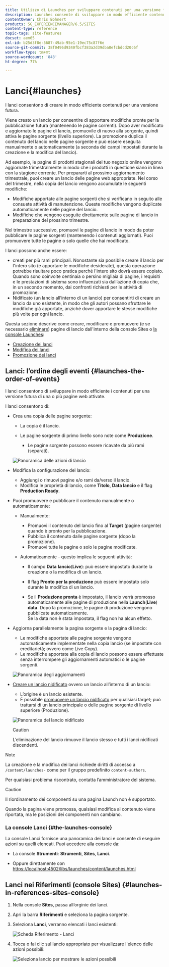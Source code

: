 ```yaml
---
title: Utilizzo di Launches per sviluppare contenuti per una versione futura
description: Launches consente di sviluppare in modo efficiente contenuti per una versione futura. Consentono di apportare modifiche pronte per la pubblicazione futura, mantenendo le pagine correnti.
contentOwner: Chris Bohnert
products: SG_EXPERIENCEMANAGER/6.5/SITES
content-type: reference
topic-tags: site-features
docset: aem65
exl-id: b25d3f8e-5687-49ab-95e1-19ec75c87f6e
source-git-commit: 38f0496d9340fbcf383a2d39dba8efcbdcd20c6f
workflow-type: tm+mt
source-wordcount: '843'
ht-degree: 77%

---
```


# Lanci{#launches}

I lanci consentono di creare in modo efficiente contenuti per una versione futura.

Viene creato un lancio per consentire di apportare modifiche pronte per la pubblicazione futura (mantenendo le pagine correnti). Dopo aver modificato e aggiornato le pagine di lancio, promuovile di nuovo alla sorgente, quindi attiva le pagine sorgente (livello superiore). La promozione duplica il contenuto del lancio nelle pagine sorgente e può essere eseguita manualmente o automaticamente (a seconda dei campi impostati durante la creazione e la modifica del lancio).

Ad esempio, le pagine di prodotti stagionali del tuo negozio online vengono aggiornate trimestralmente in modo che i prodotti in questione siano in linea con la stagione corrente. Per prepararti al prossimo aggiornamento trimestrale, puoi creare un lancio delle pagine web appropriate. Nel corso del trimestre, nella copia del lancio vengono accumulate le seguenti modifiche:

* Modifiche apportate alle pagine sorgenti che si verificano in seguito alle consuete attività di manutenzione. Queste modifiche vengono duplicate automaticamente nelle pagine del lancio.
* Modifiche che vengono eseguite direttamente sulle pagine di lancio in preparazione del prossimo trimestre.

Nel trimestre successivo, promuovi le pagine di lancio in modo da poter pubblicare le pagine sorgenti (mantenendo i contenuti aggiornati). Puoi promuovere tutte le pagine o solo quelle che hai modificato.

I lanci possono anche essere:

* creati per più rami principali. Nonostante sia possibile creare il lancio per l&#39;intero sito (e apportare le modifiche desiderate), questa operazione potrebbe risultare poco pratica perché l&#39;intero sito dovrà essere copiato. Quando sono coinvolte centinaia o persino migliaia di pagine, i requisiti e le prestazioni di sistema sono influenzati sia dall’azione di copia che, in un secondo momento, dai confronti richiesti per le attività di promozione.
* Nidificato (un lancio all’interno di un lancio) per consentirti di creare un lancio da uno esistente, in modo che gli autori possano sfruttare le modifiche già apportate, anziché dover apportare le stesse modifiche più volte per ogni lancio.

Questa sezione descrive come creare, modificare e promuovere (e se necessario [eliminare](/help/sites-authoring/launches-creating.md#deleting-a-launch)) pagine di lancio dall&#39;interno della console Sites o [la console Launches](#the-launches-console):

* [Creazione dei lanci](/help/sites-authoring/launches-creating.md)
* [Modifica dei lanci](/help/sites-authoring/launches-editing.md)
* [Promozione dei lanci](/help/sites-authoring/launches-promoting.md)

## Lanci: l’ordine degli eventi {#launches-the-order-of-events}

I lanci consentono di sviluppare in modo efficiente i contenuti per una versione futura di una o più pagine web attivate.

I lanci consentono di:

* Crea una copia delle pagine sorgente:

   * La copia è il lancio.
   * Le pagine sorgente di primo livello sono note come **Produzione**.

      * Le pagine sorgente possono essere ricavate da più rami (separati).

  ![Panoramica delle azioni di lancio](assets/chlimage_1-111.png)

* Modifica la configurazione del lancio:

   * Aggiungi o rimuovi pagine e/o rami da/verso il lancio.
   * Modifica le proprietà di lancio, come **Titolo**, **Data lancio** e il flag **Production Ready**.

* Puoi promuovere e pubblicare il contenuto manualmente o automaticamente:

   * Manualmente:

      * Promuovi il contenuto del lancio fino al **Target** (pagine sorgente) quando è pronto per la pubblicazione.
      * Pubblica il contenuto dalle pagine sorgente (dopo la promozione).
      * Promuovi tutte le pagine o solo le pagine modificate.

   * Automaticamente - questo implica le seguenti attività:

      * Il campo **Data** **lancio**(**Live**): può essere impostato durante la creazione o la modifica di un lancio.

      * Il flag **Pronto per la produzione** può essere impostato solo durante la modifica di un lancio.
      * Se il **Produzione pronta** è impostato, il lancio verrà promosso automaticamente alle pagine di produzione nella **Launch**(**Live**) **data**. Dopo la promozione, le pagine di produzione vengono pubblicate automaticamente.\
        Se la data non è stata impostata, il flag non ha alcun effetto.

* Aggiorna parallelamente la pagina sorgente e la pagina di lancio:

   * Le modifiche apportate alle pagine sorgente vengono automaticamente implementate nella copia lancio (se impostate con ereditarietà; ovvero come Live Copy).
   * Le modifiche apportate alla copia di lancio possono essere effettuate senza interrompere gli aggiornamenti automatici o le pagine sorgenti.

  ![Panoramica degli aggiornamenti](assets/chlimage_1-112.png)

* [Creare un lancio nidificato](/help/sites-authoring/launches-creating.md#creating-a-nested-launch) ovvero un lancio all’interno di un lancio:

   * L’origine è un lancio esistente.
   * È possibile [promuovere un lancio nidificato](/help/sites-authoring/launches-promoting.md#promoting-a-nested-launch) per qualsiasi target; può trattarsi di un lancio principale o delle pagine sorgente di livello superiore (Produzione).

  ![Panoramica del lancio nidificato](assets/chlimage_1-113.png)

  >[!CAUTION]
  >
  >L’eliminazione del lancio rimuove il lancio stesso e tutti i lanci nidificati discendenti.

>[!NOTE]
>
>La creazione e la modifica dei lanci richiede diritti di accesso a `/content/launches`- come per il gruppo predefinito `content-authors`.
>
>Per qualsiasi problema riscontrato, contatta l’amministratore del sistema.

>[!CAUTION]
>
>Il riordinamento dei componenti su una pagina Launch non è supportato.
>
>Quando la pagina viene promossa, qualsiasi modifica al contenuto viene riportata, ma le posizioni dei componenti non cambiano.


### La console Lanci {#the-launches-console}

La console Lanci fornisce una panoramica dei lanci e consente di eseguire azioni su quelli elencati. Puoi accedere alla console da:

* La console **Strumenti**: **Strumenti**, **Sites**, **Lanci**.

* Oppure direttamente con [https://localhost:4502/libs/launches/content/launches.html](https://localhost:4502/libs/launches/content/launches.html)

## Lanci nei Riferimenti (console Sites) {#launches-in-references-sites-console}

1. Nella console **Sites**, passa all’orginie dei lanci.
1. Apri la barra **Riferimenti** e seleziona la pagina sorgente.
1. Seleziona **Lanci**, verranno elencati i lanci esistenti:

   ![Scheda Riferimento - Lanci](assets/screen-shot_2019-03-05at121901-1.png)

1. Tocca o fai clic sul lancio appropriato per visualizzare l&#39;elenco delle azioni possibili:

   ![Seleziona lancio per mostrare le azioni possibili](assets/screen-shot_2019-03-05at121952-1.png)

